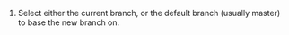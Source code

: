 1. Select either the current branch, or the default branch (usually master) to base the new branch on.

